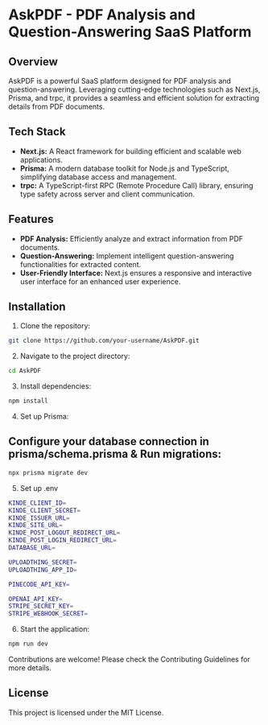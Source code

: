 # AskPDF - PDF Analysis and Question-Answering SaaS Platform

## Overview
AskPDF is a powerful SaaS platform designed for PDF analysis and question-answering. Leveraging cutting-edge technologies such as Next.js, Prisma, and trpc, it provides a seamless and efficient solution for extracting details from PDF documents.

## Tech Stack
- **Next.js:** A React framework for building efficient and scalable web applications.
- **Prisma:** A modern database toolkit for Node.js and TypeScript, simplifying database access and management.
- **trpc:** A TypeScript-first RPC (Remote Procedure Call) library, ensuring type safety across server and client communication.

## Features
- **PDF Analysis:** Efficiently analyze and extract information from PDF documents.
- **Question-Answering:** Implement intelligent question-answering functionalities for extracted content.
- **User-Friendly Interface:** Next.js ensures a responsive and interactive user interface for an enhanced user experience.

## Installation
1. Clone the repository:
```bash
git clone https://github.com/your-username/AskPDF.git
```

2. Navigate to the project directory:
```bash
cd AskPDF
```

3. Install dependencies:
```bash
npm install
```

4. Set up Prisma:
## Configure your database connection in prisma/schema.prisma & Run migrations:
```bash
npx prisma migrate dev
```
5. Set up .env
```bash
KINDE_CLIENT_ID=
KINDE_CLIENT_SECRET=
KINDE_ISSUER_URL=
KINDE_SITE_URL=
KINDE_POST_LOGOUT_REDIRECT_URL=
KINDE_POST_LOGIN_REDIRECT_URL=
DATABASE_URL=

UPLOADTHING_SECRET=
UPLOADTHING_APP_ID=

PINECODE_API_KEY=

OPENAI_API_KEY=
STRIPE_SECRET_KEY=
STRIPE_WEBHOOK_SECRET=
```
6. Start the application:
```bash
npm run dev
```
Contributions are welcome! Please check the Contributing Guidelines for more details.

## License
This project is licensed under the MIT License.
